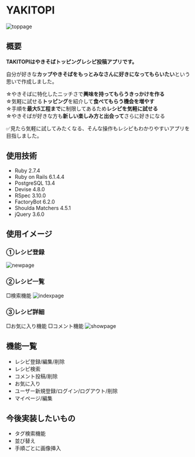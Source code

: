 # YAKITOPI

![toppage](https://user-images.githubusercontent.com/113294968/225369174-a3d16a55-b0c4-4e14-b659-e5c074bd922c.png)

## 概要
**TAKITOPIはやきそばトッピングレシピ投稿アプリです。**

自分が好きな**カップやきそばをもっとみなさんに好きになってもらいたい**という思いで作成しました。

☆やきそばに特化したニッチさで**興味を持ってもらうきっかけを作る**<br>
☆気軽に試せる**トッピング**を紹介して**食べてもらう機会を増やす**<br>
☆手順を**最大5工程まで**に制限してあるため**レシピを気軽に試せる**<br>
☆やきそばが好きな方も**新しい楽しみ方と出会って**さらに好きになる<br>

✅見たら気軽に試してみたくなる、そんな操作もレシピもわかりやすいアプリを目指しました。

## 使用技術
- Ruby 2.7.4
- Ruby on Rails 6.1.4.4
- PostgreSQL 13.4
- Devise 4.8.0
- RSpec 3.10.0
- FactoryBot 6.2.0
- Shoulda Matchers 4.5.1
- jQuery 3.6.0

## 使用イメージ
### ①レシピ登録
![newpage](https://user-images.githubusercontent.com/113294968/225369226-0484137e-15f9-45f4-b28a-d2a3e55daef2.png)

### ②レシピ一覧
□検索機能
![indexpage](https://user-images.githubusercontent.com/113294968/225369234-a200ffdf-7fe5-4682-a5de-1a998edc686d.png)

### ③レシピ詳細
□お気に入り機能
□コメント機能
![showpage](https://user-images.githubusercontent.com/113294968/225369152-033b1824-84df-4aab-9498-14a0af1a192e.png)

## 機能一覧
- レシピ登録/編集/削除
- レシピ検索
- コメント投稿/削除
- お気に入り
- ユーザー新規登録/ログイン/ログアウト/削除
- マイページ/編集

## 今後実装したいもの
- タグ検索機能
- 並び替え
- 手順ごとに画像挿入

